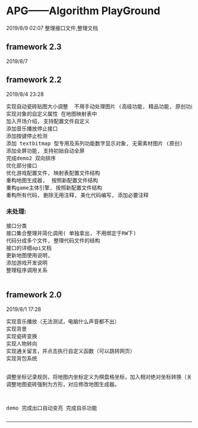 # APG——Algorithm PlayGround

2019/8/9 02:07 
整理接口文件,整理文档

## framework 2.3
2019/8/7 

## framework 2.2 
2019/8/4 23:28

<pre>
实现自动瓷砖贴图大小调整  不用手动处理图片 (高级功能, 精品功能, 原创功能)
实现对象的自定义属性 在地图映射表中
加入开场介绍, 支持配置文件自定义
添加音乐播放停止接口
添加按键停止检测
添加 textbitmap 型专用及系列功能数字显示对象, 无需素材图片 (原创)
添加全屏功能, 支持初始自动全屏
完成demo2 双向排序
优化部分接口
优化游戏配置文件, 映射表配置文件结构
重构地图生成器,  按照新配置文件结构
重构game主体引擎, 按照新配置文件结构
重构所有代码, 删除无用注释, 美化代码编写, 添加必要注释
</pre>
### 未处理:
<pre>
接口分类
接口集合整理并简化调用( 单独拿出, 不用绑定于RW下)
代码分成多个文件, 整理代码文件的结构
接口的详细api文档
更新地图使用说明,
添加游戏开发说明
整理程序调用关系

</pre>


<h2>framework 2.0</h2>2019/8/1 17:28
<pre>
实现音乐播放（无法测试，电脑什么声音都不出）
实现背景
实现瓷砖变换
实现人物转向
实现通关留言，并点击执行自定义函数（可以跳转网页）
实现背包系统

调整坐标记录规则，将地图内坐标定义为棋盘格坐标，加入相对绝对坐标转换（关联函数已经重构）
调整地图瓷砖强制为方形，对应修改地图生成器。


demo
完成出口自动变亮
完成自杀功能 
</pre>

---
